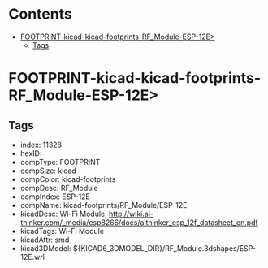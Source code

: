 



Contents
========

* [FOOTPRINT-kicad-kicad-footprints-RF_Module-ESP-12E>](#footprint-kicad-kicad-footprints-rf_module-esp-12e)
	* [Tags](#tags)

# FOOTPRINT-kicad-kicad-footprints-RF_Module-ESP-12E>

## Tags

- index: 11328
- hexID: 
- oompType: FOOTPRINT
- oompSize: kicad
- oompColor: kicad-footprints
- oompDesc: RF_Module
- oompIndex: ESP-12E
- oompName: kicad-footprints/RF_Module/ESP-12E
- kicadDesc: Wi-Fi Module, http://wiki.ai-thinker.com/_media/esp8266/docs/aithinker_esp_12f_datasheet_en.pdf
- kicadTags: Wi-Fi Module
- kicadAttr: smd
- kicad3DModel: ${KICAD6_3DMODEL_DIR}/RF_Module.3dshapes/ESP-12E.wrl
